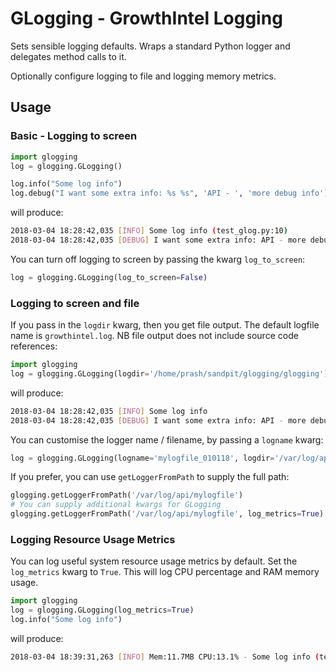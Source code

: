 # GLogging - GrowthIntel Logging

Sets sensible logging defaults.
Wraps a standard Python logger and delegates method calls to it.

Optionally configure logging to file and logging memory metrics.

## Usage

### Basic - Logging to screen

```python
import glogging
log = glogging.GLogging()

log.info("Some log info")
log.debug("I want some extra info: %s %s", 'API - ', 'more debug info')
```
will produce:

```bash
2018-03-04 18:28:42,035 [INFO] Some log info (test_glog.py:10)
2018-03-04 18:28:42,035 [DEBUG] I want some extra info: API - more debug info (test_glog.py:11)
```
You can turn off logging to screen by passing the kwarg `log_to_screen`:
```python
log = glogging.GLogging(log_to_screen=False)
```

### Logging to screen and file

If you pass in the `logdir` kwarg, then you get file output. The default logfile name is `growthintel.log`. NB file output does not include source code references:

```python
import glogging
log = glogging.GLogging(logdir='/home/prash/sandpit/glogging/glogging')
```
will produce:

```bash
2018-03-04 18:28:42,035 [INFO] Some log info
2018-03-04 18:28:42,035 [DEBUG] I want some extra info: API - more debug info
```
You can customise the logger name / filename, by passing a `logname` kwarg:
```python
log = glogging.GLogging(logname='mylogfile_010118', logdir='/var/log/api')
```
If you prefer, you can use `getLoggerFromPath` to supply the full path:
```python
glogging.getLoggerFromPath('/var/log/api/mylogfile')
# You can supply additional kwargs for GLogging
glogging.getLoggerFromPath('/var/log/api/mylogfile', log_metrics=True)
```

### Logging Resource Usage Metrics

You can log useful system resource usage metrics by default. Set the `log_metrics` kwarg to `True`.
This will log CPU percentage and RAM memory usage.

```python
import glogging
log = glogging.GLogging(log_metrics=True)
log.info("Some log info")
```
will produce:

```bash
2018-03-04 18:39:31,263 [INFO] Mem:11.7MB CPU:13.1% - Some log info (test_glog.py:10)
```
